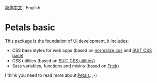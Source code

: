 [简体中文](./README.md) | English

# Petals basic

This package is the foundation of UI development, it includes:

- CSS base styles for web apps (based on [normalize.css](https://github.com/necolas/normalize.css) and [SUIT CSS base](https://github.com/suitcss/base))
- CSS utilities (based on [SUIT CSS utilities](https://github.com/suitcss/utils))
- Sass variables, functions and mixins (based on [Trick](https://github.com/ourai/trick))

I think you need to read more about [Petals](https://github.com/ourai/petals). ;-)
